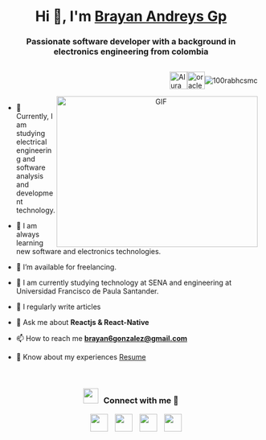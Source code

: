 <h1 align="center">Hi 👋, I'm <a href="https://100rabhcsmc.github.io/Me.io/" target="blank">
Brayan Andreys Gp</a></h1>
<h3 align="center">Passionate software developer with a background in electronics engineering from colombia
</h3>

<section>
  <div style="display: flex; flex-direction: row-reverse; align-items: center;">
    <p><img src="https://komarev.com/ghpvc/?username=100rabhcsmc&label=Profile%20views&color=0e75b6&style=flat" alt="100rabhcsmc" /></p>
  <!--   <p><a href="https://www.instagram.com/brayanandreysgonzalez/" target="_blank"><img src="https://www.svgrepo.com/show/331440/instagram.svg" alt="instagram" width="35" height="35" /></a></p> -->
    <!-- <p><a href="https://www.linkedin.com/in/brayan-andreys-gonzalez-perez-2b587723b/" target="_blank"><img src="https://www.svgrepo.com/show/469190/linkedin.svg" alt="linkedin" width="35" height="35" /></a></p> -->
    <p><a href="https://app.aluracursos.com/user/brayan6gonzalez/program/certificate" target="_blank"><img src="[https://www.svgrepo.com/show/355152/oracle.svg](https://app.aluracursos.com/user/brayan6gonzalez/fullCertificate/f9798d6a65623c57558416864274ecb8)" alt="oracle" width="35" height="35" /></a></p>
    <p><a href="https://app.aluracursos.com/user/brayan6gonzalez" target="_blank"><img src="https://avatars.githubusercontent.com/u/4975968" alt="Alura" width="35" height="35" /></a></p>
  </div>
</section>


<a target="_blank" align="center">
  <img autoplay="true" align="right" top="500" height="300" width="400" alt="GIF" src="https://media.giphy.com/media/SWoSkN6DxTszqIKEqv/giphy.gif" >
</a>

- 🔭 Currently, I am studying electrical engineering and software analysis and development technology.
  
- 🌱 I am always learning new software and electronics technologies.

- 🤝 I’m available for freelancing.

- 🌱 I am currently studying technology at SENA and engineering at Universidad Francisco de Paula Santander.

- 📝 I regularly write articles 

- 💬 Ask me about **Reactjs & React-Native**

- 📫 How to reach me **brayan6gonzalez@gmail.com**

- 📄 Know about my experiences <a href="https://app.aluracursos.com/user/brayan6gonzalez" target="blank">Resume</a>
<br/>
<h3 align="center" > <img src="https://media.giphy.com/media/iY8CRBdQXODJSCERIr/giphy.gif" width="30" height="30" style="margin-right: 10px;">Connect with me 🤝 </h3>

<p align="center">

 <div align="center"  class="icons-social" style="margin-left: 10px;">
        <a style="margin-left: 10px;"  target="_blank" href="https://www.linkedin.com/in/brayan-andreys-gonzalez-perez-2b587723b/">
			<img src="https://www.svgrepo.com/show/452051/linkedin.svg" width="35" height="35"></a>
        <a style="margin-left: 10px;" target="_blank" href="https://github.com/Andreys-Gp">
		<img src="https://www.svgrepo.com/show/475654/github-color.svg" width="35" height="35"></a>
        <a style="margin-left: 10px;" target="_blank" href="https://www.instagram.com/brayanandreysgonzalez/">
			<img src="https://www.svgrepo.com/show/205290/instagram.svg" width="35" height="35"></a>
		<a style="margin-left: 10px;" target="_blank" href="https://www.youtube.com/channel/UC2EFlX37XNt3CJ8JEqIsMag">
				<img src="https://www.svgrepo.com/show/124079/youtube.svg" width="35" height="35" ></a>
      </div>

</p>





